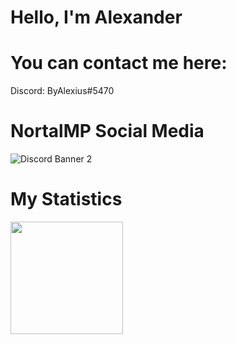 # Hello, I'm Alexander


# You can contact me here:

Discord: ByAlexius#5470


# NortalMP Social Media
<img src="https://discordapp.com/api/guilds/973220250868924436/widget.png?style=banner2" alt="Discord Banner 2" href="https://discord.gg/mp8y5QZ9Xu"/>

# My Statistics
  <p>
<a href="https://github.com/ByAlexius">
  <img height="180em" src="https://github-readme-stats-eight-theta.vercel.app/api?username=ByAlexius&show_icons=true&theme=vue-dark&include_all_commits=true&count_private=true" /> 
  </p>


